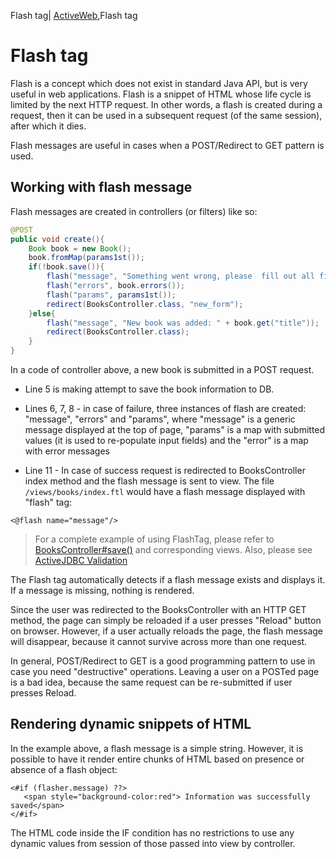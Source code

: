 Flash tag| <a href="/activeweb">ActiveWeb</a>,Flash tag

# Flash tag

<div id="toc"></div>

Flash is a concept which does not exist in standard Java API, but is very useful in web applications. Flash is a snippet
of HTML whose life cycle is limited by the next HTTP request. In other words, a flash is created during a request, then
it can be used in a subsequent request (of the same session), after which it dies.

Flash messages are useful in cases when a POST/Redirect to GET pattern is used.

## Working with flash message

Flash messages are created in controllers (or filters) like so:

~~~~ {.java .numberLines}
@POST
public void create(){
    Book book = new Book();
    book.fromMap(params1st());
    if(!book.save()){
        flash("message", "Something went wrong, please  fill out all fields");
        flash("errors", book.errors());
        flash("params", params1st());
        redirect(BooksController.class, "new_form");
    }else{
        flash("message", "New book was added: " + book.get("title"));
        redirect(BooksController.class);
    }
}
~~~~

In a code of controller above, a new book is submitted in a POST request.

* Line 5 is making attempt to save the book information to DB.

* Lines 6, 7, 8  - in case of failure, three instances of flash are created: "message", "errors" and "params", where "message"
is a generic message displayed at the top of page, "params" is a map with submitted values
(it is used  to re-populate input fields) and the "error" is a map with error messages

* Line 11 -  In case of success request is redirected to BooksController index method and the flash message is sent to view.
The file `/views/books/index.ftl` would have a flash message displayed with "flash" tag:

~~~~ {.html}
<@flash name="message"/>
~~~~

> For a complete example of using FlashTag, please refer to [BooksController#save()](https://github.com/javalite/activeweb-simple/blob/master/src/main/java/app/controllers/BooksController.java#L45)
and corresponding views. Also, please see [ActiveJDBC Validation](validations)


The Flash tag automatically detects if a flash message exists and displays it. If a message is missing, nothing is rendered.

Since the user was redirected to the BooksController with an HTTP GET method, the page can simply be reloaded if a user
presses "Reload" button on browser. However, if a user actually reloads the page, the flash message will disappear,
because it cannot survive across more than one request.

In general, POST/Redirect to GET is a good programming pattern to use in case you need "destructive" operations.
Leaving a user on a POSTed page is a bad idea, because the same request can be re-submitted if user presses Reload.




## Rendering dynamic snippets of HTML

In the example above, a flash message is a simple string. However, it is possible to have it render entire chunks of
HTML based on presence or absence of a flash object:

~~~~ {.html}
<#if (flasher.message) ??>
   <span style="background-color:red"> Information was successfully saved</span>
</#if>
~~~~

The HTML code inside the IF condition has no restrictions to use any dynamic values from session of those passed into view by controller.
